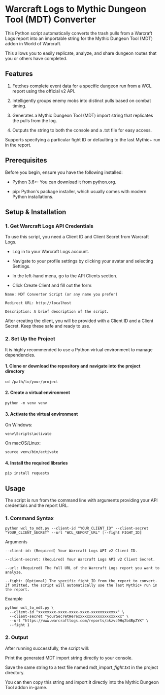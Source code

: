 # Warcraft Logs to Mythic Dungeon Tool (MDT) Converter

This Python script automatically converts the trash pulls from a Warcraft Logs report into an importable string for the Mythic Dungeon Tool (MDT) addon in World of Warcraft.

This allows you to easily replicate, analyze, and share dungeon routes that you or others have completed.

## Features
1. Fetches complete event data for a specific dungeon run from a WCL report using the official v2 API.

2. Intelligently groups enemy mobs into distinct pulls based on combat timing.

3. Generates a Mythic Dungeon Tool (MDT) import string that replicates the pulls from the log.

4. Outputs the string to both the console and a .txt file for easy access.

Supports specifying a particular fight ID or defaulting to the last Mythic+ run in the report.

## Prerequisites
Before you begin, ensure you have the following installed:

- Python 3.6+: You can download it from python.org.

- pip: Python's package installer, which usually comes with modern Python installations.

## Setup & Installation

### 1. Get Warcraft Logs API Credentials
To use this script, you need a Client ID and Client Secret from Warcraft Logs.

- Log in to your Warcraft Logs account.

- Navigate to your profile settings by clicking your avatar and selecting Settings.

- In the left-hand menu, go to the API Clients section.

- Click Create Client and fill out the form:


```
Name: MDT Converter Script (or any name you prefer)

Redirect URL: http://localhost

Description: A brief description of the script.
```

After creating the client, you will be provided with a Client ID and a Client Secret. Keep these safe and ready to use.

### 2. Set Up the Project
It is highly recommended to use a Python virtual environment to manage dependencies.

#### 1. Clone or download the repository and navigate into the project directory

```
cd /path/to/your/project
```

#### 2. Create a virtual environment

```
python -m venv venv
```

#### 3. Activate the virtual environment
On Windows:

```
venv\Scripts\activate
```

On macOS/Linux:

```
source venv/bin/activate
```

#### 4. Install the required libraries

```
pip install requests
```

## Usage
The script is run from the command line with arguments providing your API credentials and the report URL.

### 1. Command Syntax

```
python wcl_to_mdt.py --client-id "YOUR_CLIENT_ID" --client-secret "YOUR_CLIENT_SECRET" --url "WCL_REPORT_URL" [--fight FIGHT_ID]
```

Arguments

```
--client-id: (Required) Your Warcraft Logs API v2 Client ID.

--client-secret: (Required) Your Warcraft Logs API v2 Client Secret.

--url: (Required) The full URL of the Warcraft Logs report you want to analyze.

--fight: (Optional) The specific fight ID from the report to convert. If omitted, the script will automatically use the last Mythic+ run in the report.
```

Example

```
python wcl_to_mdt.py \
  --client-id "xxxxxxxx-xxxx-xxxx-xxxx-xxxxxxxxxxxx" \
  --client-secret "yourSecretHerexxxxxxxxxxxxxxxxxxxx" \
  --url "https://www.warcraftlogs.com/reports/akzvc9Hq2b4BpZYK" \
  --fight 1
```

### 2. Output
After running successfully, the script will:

Print the generated MDT import string directly to your console.

Save the same string to a text file named mdt_import_<reportID>_fight_<fightID>.txt in the project directory.

You can then copy this string and import it directly into the Mythic Dungeon Tool addon in-game.

